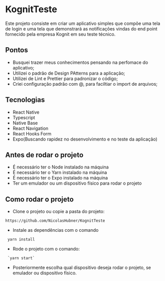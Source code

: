 # KognitTeste

Este projeto consiste em criar um aplicativo simples que compõe uma tela de login e uma tela que demonstrará as notificações vindas do end point fornecido pela empresa Kognit em seu teste técnico.

## Pontos

* Busquei trazer meus conhecimentos pensando na perfomace do aplicativo;
* Utilizei o padrão de Design PAtterns para a aplicação;
* Utilizei de Lint e Prettier para padronizar o código;
* Criei configuração padrão com @, para faciltiar o import de arquivos;

## Tecnologias

* React Native
* Typescript
* Native Base
* React Navigation
* React Hooks Form
* Expo(Buscando rapidez no desenvolvimento e no teste da aplicação)

## Antes de rodar o projeto

* É necessário ter o Node instalado na máquina
* É necessário ter o Yarn instalado na máquina
* É necessário ter o Expo instalado na máquina
* Ter um emulador ou um dispositivo físico para rodar o projeto

## Como rodar o projeto

* Clone o projeto ou copie a pasta do projeto:
```
https://github.com/NicolasHubner/KognitTeste
```
* Instale as dependências com o comando
```
 yarn install
```
* Rode o projeto com o comando:
```
 `yarn start`
```
* Posteriormente escolha qual dispositivo deseja rodar o projeto, se emulador ou dispositivo físico.
